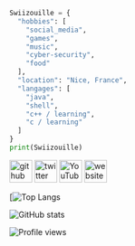 ```python
Swiizouille = {
  "hobbies": [
    "social_media",
    "games",
    "music",
    "cyber-security",
    "food"
  ],
  "location": "Nice, France",
  "langages": [
    "java",
    "shell",
    "c++ / learning",
    "c / learning"
  ]
}
print(Swiizouille)
```

[<img src='https://cdn.jsdelivr.net/npm/simple-icons@3.0.1/icons/github.svg' alt='github' height='40'>](https://github.com/Swiizouille)  [<img src='https://cdn.jsdelivr.net/npm/simple-icons@3.0.1/icons/twitter.svg' alt='twitter' height='40'>](https://twitter.com/@AkaSwiik)  [<img src='https://cdn.jsdelivr.net/npm/simple-icons@3.0.1/icons/youtube.svg' alt='YouTube' height='40'>](https://www.youtube.com/channel/Swiik)  [<img src='https://cdn.jsdelivr.net/npm/simple-icons@3.0.1/icons/icloud.svg' alt='website' height='40'>](https://navazia.fr/)  


[![Top Langs](https://github-readme-stats.vercel.app/api/top-langs/?username=Swiizouille&&show_icons=true&title_color=ffffff&icon_color=bb2acf&text_color=daf7dc&bg_color=151515)

![GitHub stats](https://github-readme-stats.vercel.app/api?username=Swiizouille&&show_icons=true&title_color=ffffff&icon_color=bb2acf&text_color=daf7dc&bg_color=151515)  

![Profile views](https://gpvc.arturio.dev/Swiizouille)  
